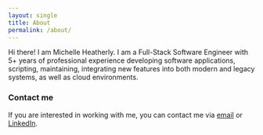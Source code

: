 ```yaml
---
layout: single
title: About
permalink: /about/
---
```


Hi there! I am Michelle Heatherly. 
I am a Full-Stack Software Engineer with 5+ years of professional experience developing software applications, scripting, maintaining, integrating new features into both modern and legacy systems, as well as cloud environments.

### Contact me
If you are interested in working with me, you can contact me via [email](mailto:michelleheatherly218@outlook.com) or [LinkedIn](https://www.linkedin.com/in/michelle-heatherly-04b7221b0/).
